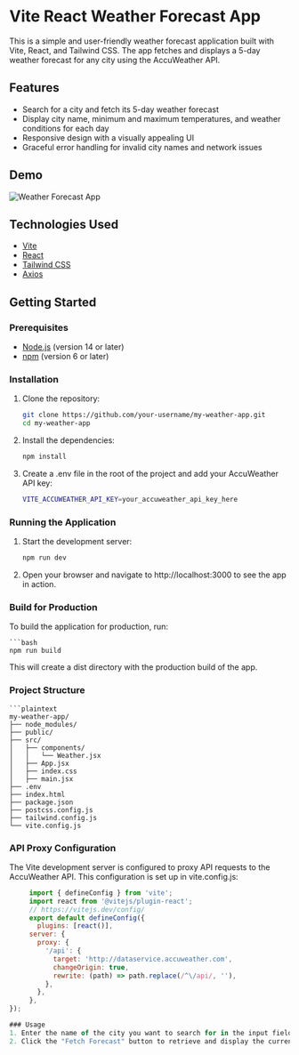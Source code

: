 # Vite React Weather Forecast App

This is a simple and user-friendly weather forecast application built with Vite, React, and Tailwind CSS. The app fetches and displays a 5-day weather forecast for any city using the AccuWeather API.

## Features

- Search for a city and fetch its 5-day weather forecast
- Display city name, minimum and maximum temperatures, and weather conditions for each day
- Responsive design with a visually appealing UI
- Graceful error handling for invalid city names and network issues

## Demo

![Weather Forecast App](./demo.gif)

## Technologies Used

- [Vite](https://vitejs.dev/)
- [React](https://reactjs.org/)
- [Tailwind CSS](https://tailwindcss.com/)
- [Axios](https://axios-http.com/)

## Getting Started

### Prerequisites

- [Node.js](https://nodejs.org/) (version 14 or later)
- [npm](https://www.npmjs.com/) (version 6 or later)

### Installation

1. Clone the repository:

   ```bash
   git clone https://github.com/your-username/my-weather-app.git
   cd my-weather-app
2. Install the dependencies:

   ```bash
   npm install
3. Create a .env file in the root of the project and add your AccuWeather API key:

   ```bash
   VITE_ACCUWEATHER_API_KEY=your_accuweather_api_key_here

### Running the Application

1. Start the development server:
   ```bash
   npm run dev
2. Open your browser and navigate to http://localhost:3000 to see the app in action.

### Build for Production
  To build the application for production, run:

    ```bash
    npm run build

This will create a dist directory with the production build of the app.

### Project Structure
    ```plaintext
    my-weather-app/
    ├── node_modules/
    ├── public/
    ├── src/
    │   ├── components/
    │   │   └── Weather.jsx
    │   ├── App.jsx
    │   ├── index.css
    │   ├── main.jsx
    ├── .env
    ├── index.html
    ├── package.json
    ├── postcss.config.js
    ├── tailwind.config.js
    └── vite.config.js

### API Proxy Configuration
  The Vite development server is configured to proxy API requests to the AccuWeather API. This configuration is set up in vite.config.js:
  
   ```js
        import { defineConfig } from 'vite';
        import react from '@vitejs/plugin-react';
        // https://vitejs.dev/config/
        export default defineConfig({
          plugins: [react()],
        server: {
          proxy: {
            '/api': {
              target: 'http://dataservice.accuweather.com',
              changeOrigin: true,
              rewrite: (path) => path.replace(/^\/api/, ''),
            },
          },
        },
  });

### Usage
1. Enter the name of the city you want to search for in the input field.
2. Click the "Fetch Forecast" button to retrieve and display the current weather forecast.
